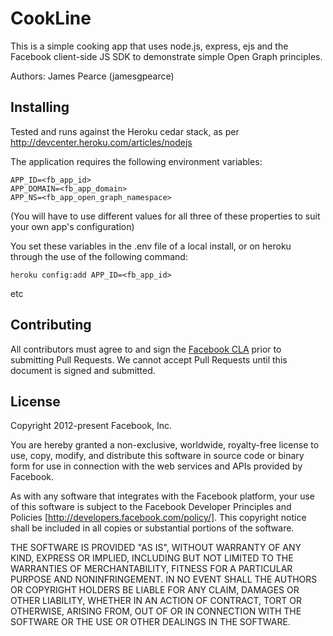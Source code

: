 # CookLine

This is a simple cooking app that uses node.js, express, ejs and the Facebook client-side JS SDK to demonstrate simple Open Graph principles.

Authors: James Pearce (jamesgpearce)

## Installing

Tested and runs against the Heroku cedar stack, as per http://devcenter.heroku.com/articles/nodejs

The application requires the following environment variables:

    APP_ID=<fb_app_id>
    APP_DOMAIN=<fb_app_domain>
    APP_NS=<fb_app_open_graph_namespace>

(You will have to use different values for all three of these properties to suit your own app's configuration)

You set these variables in the .env file of a local install, or on heroku through the use of the following command:

    heroku config:add APP_ID=<fb_app_id>

etc

## Contributing

All contributors must agree to and sign the [Facebook CLA](https://developers.facebook.com/opensource/cla) prior to submitting Pull Requests. We cannot accept Pull Requests until this document is signed and submitted.

## License

Copyright 2012-present Facebook, Inc.

You are hereby granted a non-exclusive, worldwide, royalty-free license to use, copy, modify, and distribute this software in source code or binary form for use in connection with the web services and APIs provided by Facebook.

As with any software that integrates with the Facebook platform, your use of this software is subject to the Facebook Developer Principles and Policies [http://developers.facebook.com/policy/]. This copyright notice shall be included in all copies or substantial portions of the software.

THE SOFTWARE IS PROVIDED "AS IS", WITHOUT WARRANTY OF ANY KIND, EXPRESS OR IMPLIED, INCLUDING BUT NOT LIMITED TO THE WARRANTIES OF MERCHANTABILITY, FITNESS FOR A PARTICULAR PURPOSE AND NONINFRINGEMENT. IN NO EVENT SHALL THE AUTHORS OR COPYRIGHT HOLDERS BE LIABLE FOR ANY CLAIM, DAMAGES OR OTHER LIABILITY, WHETHER IN AN ACTION OF CONTRACT, TORT OR OTHERWISE, ARISING FROM, OUT OF OR IN CONNECTION WITH THE SOFTWARE OR THE USE OR OTHER DEALINGS IN THE SOFTWARE.

